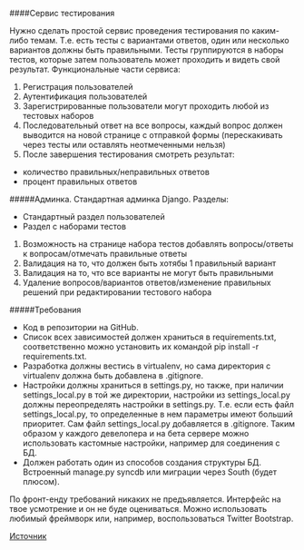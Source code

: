 ####Сервис тестирования

Нужно сделать простой сервис проведения тестирования по каким-либо темам. Т.е. есть тесты с вариантами ответов, один или несколько вариантов должны быть правильными. Тесты группируются в наборы тестов, которые затем пользователь может проходить и видеть свой результат.
Функциональные части сервиса:
1. Регистрация пользователей
2. Аутентификация пользователей
3. Зарегистрированные пользователи могут проходить любой из тестовых наборов
3. Последовательный ответ на все вопросы, каждый вопрос должен выводится на новой странице с отправкой формы (перескакивать через тесты или оставлять неотмеченными нельзя)
4. После завершения тестирования смотреть результат:
+ количество правильных/неправильных ответов
+ процент правильных ответов

#####Админка.
Стандартная админка Django.
Разделы:
+ Стандартный раздел пользователей
+ Раздел с наборами тестов
1. Возможность на странице набора тестов добавлять вопросы/ответы к вопросам/отмечать правильные ответы
2. Валидация на то, что должен быть хотябы 1 правильный вариант
3. Валидация на то, что все варианты не могут быть правильными
4. Удаление вопросов/вариантов ответов/изменение правильных решений при редактировании тестового набора

#####Требования
* Код в репозитории на GitHub.
* Список всех зависимостей должен храниться в requirements.txt, соответственно можно установить их командой pip install -r requirements.txt.
* Разработка должны вестись в virtualenv, но сама директория с virtualenv должна быть добавлена в .gitignore.
* Настройки должны храниться в settings.py, но также, при наличии settings_local.py в той же директории, настройки из settings_local.py должны переопределять настройки в settings.py. Т.е. если есть файл settings_local.py, то определенные в нем параметры имеют больший приоритет. Сам файл settings_local.py добавляется в .gitignore. Таким образом у каждого девелопера и на бета сервере можно использовать кастомные настройки, например для соединения с БД.
* Должен работать один из способов создания структуры БД. Встроенный manage.py syncdb или миграции через South (будет плюсом).

По фронт-енду требований никаких не предъявляется. Интерфейс на твое усмотрение и он не буде оцениваться. Можно использовать любимый фреймворк или, например, воспользоваться Twitter Bootstrap.

[Источник](https://qna.habr.com/q/212981)
